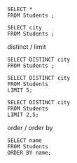 ```
SELECT *
FROM Students ;
```

```
SELECT city
FROM Students ;
```

distinct / limit

```
SELECT DISTINCT city
FROM Students ;
```

```
SELECT DISTINCT city
FROM Students
LIMIT 5;
```

```
SELECT DISTINCT city
FROM Students
LIMIT 2,5;
```

order / order by 

```
SELECT name
FROM Students
ORDER BY name;
```

